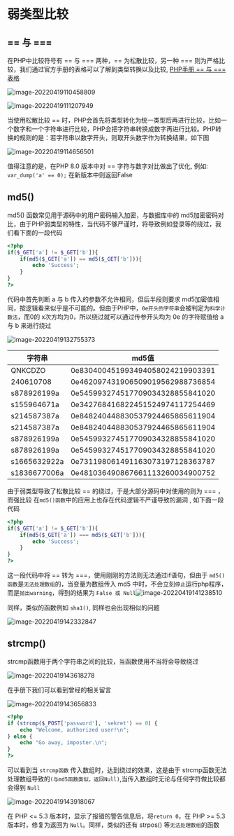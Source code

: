 # 弱类型比较

## == 与 ===

在PHP中比较符号有 == 与 === 两种，== 为松散比较，另一种 === 则为严格比较，我们通过官方手册的表格可以了解到类型转换以及比较,  [PHP手册 == 与 === 表格](https://www.php.net/manual/zh/types.comparisons.php)

![image-20220419110458809](/assets/PeiQi-Wiki/img/image-20220419110458809.png)

![image-20220419111207949](/assets/PeiQi-Wiki/img/image-20220419111207949.png)

当使用松散比较 == 时，PHP会首先将类型转化为统一类型后再进行比较，比如一个数字和一个字符串进行比较，PHP会把字符串转换成数字再进行比较。PHP转换的规则的是：若字符串以数字开头，则取开头数字作为转换结果，如下图

![image-20220419114656501](/assets/PeiQi-Wiki/img/image-20220419114656501.png)

值得注意的是，在PHP 8.0 版本中对 == 字符与数字对比做出了优化, 例如:` var_dump('a' == 0);` 在新版本中则返回False

## md5()

md5() 函数常见用于源码中的用户密码输入加密，与数据库中的 md5加密密码对比，由于PHP弱类型的特性，当代码不够严谨时，将导致例如登录等的绕过，我们看下面的一段代码

```php
<?php
if($_GET['a'] != $_GET['b']){
    if(md5($_GET['a']) == md5($_GET['b'])){
        echo 'Success';
    }
}  
?>
```

代码中首先判断 a 与 b 传入的参数不允许相同，但后半段则要求 md5加密值相同，按逻辑看来似乎是不可能的。但由于PHP中，`0e开头的字符串`会被判定为`科学计数法`，而0的 x次方均为0，所以绕过就可以通过传参开头均为 0e 的字符赋值给 a 与 b 来进行绕过 

![image-20220419132755373](/assets/PeiQi-Wiki/img/image-20220419132755373.png)

| 字符串       | md5值                            |
| ------------ | -------------------------------- |
| QNKCDZO      | 0e830400451993494058024219903391 |
| 240610708    | 0e462097431906509019562988736854 |
| s878926199a  | 0e545993274517709034328855841020 |
| s155964671a  | 0e342768416822451524974117254469 |
| s214587387a  | 0e848240448830537924465865611904 |
| s214587387a  | 0e848240448830537924465865611904 |
| s878926199a  | 0e545993274517709034328855841020 |
| s878926199a  | 0e545993274517709034328855841020 |
| s1665632922a | 0e731198061491163073197128363787 |
| s1836677006a | 0e481036490867661113260034900752 |

由于弱类型导致了松散比较 == 的绕过，于是大部分源码中对使用的则为 === ，而强比较 在`md5()函数`中的应用上也存在代码逻辑不严谨导致的漏洞 , 如下面一段代码

```php
<?php
if($_GET['a'] != $_GET['b']){
    if(md5($_GET['a']) === md5($_GET['b'])){
        echo 'Success';
    }
}  
?>
```

这一段代码中将 == 转为 ===，使用刚刚的方法则无法通过if语句，但由于 `md5() 函数`是`无法处理数组`的，当变量为数组传入 md5 中时，不会立刻`停止`运行php程序，而是`抛出warning`，得到的结果为 `False 或 Null`![image-20220419141238510](/assets/PeiQi-Wiki/img/image-20220419141238510.png)

同样，类似的函数例如 `sha1()`, 同样也会出现相似的问题

![image-20220419142332847](/assets/PeiQi-Wiki/img/image-20220419142332847.png)

## strcmp()

strcmp函数用于两个字符串之间的比较，当函数使用不当将会导致绕过

![image-20220419143618278](/assets/PeiQi-Wiki/img/image-20220419143618278.png)

在手册下我们可以看到曾经的相关留言

![image-20220419143656833](/assets/PeiQi-Wiki/img/image-20220419143656833.png)

```php
<?php
if (strcmp($_POST['password'], 'sekret') == 0) {
    echo "Welcome, authorized user!\n";
} else {
    echo "Go away, imposter.\n";
}
?>
```

可以看到当 `strcmp函数` 传入数组时，达到绕过的效果，这是由于 strcmp函数无法处理数组导致的`(与md5函数类似，返回Null)`,当传入数组时无论与任何字符做比较都会得到 `Null`

![image-20220419143918067](/assets/PeiQi-Wiki/img/image-20220419143918067.png)

在 PHP <= 5.3 版本时，显示了报错的警告信息后，将`return 0`，在 PHP >= 5.3 版本时，修复为返回为 `Null`。同样，类似的还有 strpos() 等`无法处理数组`的函数